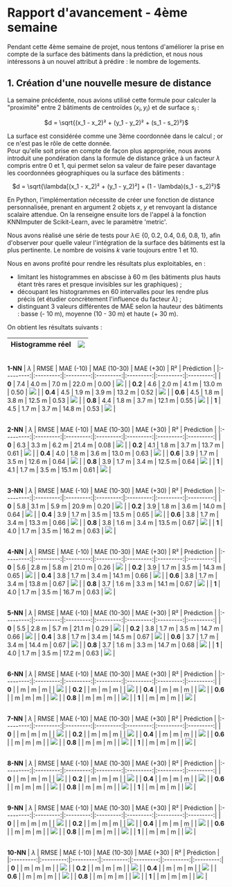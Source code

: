 # Rapport d'avancement - 4ème semaine

Pendant cette 4ème semaine de projet, nous tentons d'améliorer la prise en compte de la surface des bâtiments dans la prédiction, et nous nous intéressons à un nouvel attribut à prédire : le nombre de logements.

## 1. Création d'une nouvelle mesure de distance

La semaine précédente, nous avions utilisé cette formule pour calculer la "proximité" entre 2 bâtiments de centroïdes $(x_i, y_i)$ et de surface $s_i$ :
<p align="center">$d = \sqrt{(x_1 - x_2)² + (y_1 - y_2)² + (s_1 - s_2)²}$</p>

La surface est considérée comme une 3ème coordonnée dans le calcul ; or ce n'est pas le rôle de cette donnée.\
Pour qu'elle soit prise en compte de façon plus appropriée, nous avons introduit une pondération dans la formule de distance grâce à un facteur $\lambda$ compris entre 0 et 1, qui permet selon sa valeur de faire peser davantage les coordonnées géographiques ou la surface des bâtiments :
<p align="center">$d = \sqrt{\lambda[(x_1 - x_2)² + (y_1 - y_2)²] + (1 - \lambda)(s_1 - s_2)²}$</p>

En Python, l'implémentation nécessite de créer une fonction de distance personnalisée, prenant en argument 2 objets $x$, $y$ et renvoyant la distance scalaire attendue. On la renseigne ensuite lors de l'appel à la fonction KNNImputer de Scikit-Learn, avec le paramètre 'metric'.

Nous avons réalisé une série de tests pour $\lambda \in$ {0, 0.2, 0.4, 0.6, 0.8, 1}, afin d'observer pour quelle valeur l'intégration de la surface des bâtiments est la plus pertinente. Le nombre de voisins $k$ varie toujours entre 1 et 10.

Nous en avons profité pour rendre les résultats plus exploitables, en :
* limitant les histogrammes en abscisse à 60 m (les bâtiments plus hauts étant très rares et presque invisibles sur les graphiques) ;
* découpant les histogrammes en 60 intervalles pour les rendre plus précis (et étudier concrètement l'influence du facteur $\lambda$) ;
* distinguant 3 valeurs différentes de MAE selon la hauteur des bâtiments : basse (- 10 m), moyenne (10 - 30 m) et haute (+ 30 m).

On obtient les résultats suivants :

| **Histogramme réel** | ![](./img/rv4/ref.png) |
|:---------:|:---------:|

\
**1-NN**
| $\lambda$ | RMSE | MAE (-10) | MAE (10-30) | MAE (+30) | R² | Prédiction |
|:---------:|:---------:|:---------:|:---------:|:---------:|:---------:|:---------:|
| **0** | 7.4 | 4.0 m | 7.0 m | 22.0 m | 0.00 | ![](./img/rv4/pred_k1_lambd0.0.png) |
| **0.2** | 4.6 | 2.0 m | 4.1 m | 13.0 m | 0.50 | ![](./img/rv4/pred_k1_lambd0.2.png) |
| **0.4** | 4.5 | 1.9 m | 3.9 m | 13.2 m | 0.52 | ![](./img/rv4/pred_k1_lambd0.4.png) |
| **0.6** | 4.5 | 1.8 m | 3.8 m | 12.5 m | 0.53 | ![](./img/rv4/pred_k1_lambd0.6.png) |
| **0.8** | 4.4 | 1.8 m | 3.7 m | 12.1 m | 0.55 | ![](./img/rv4/pred_k1_lambd0.8.png) |
| **1** | 4.5 | 1.7 m | 3.7 m | 14.8 m | 0.53 | ![](./img/rv4/pred_k1_lambd1.0.png) |

\
**2-NN**
| $\lambda$ | RMSE | MAE (-10) | MAE (10-30) | MAE (+30) | R² | Prédiction |
|:---------:|:---------:|:---------:|:---------:|:---------:|:---------:|:---------:|
| **0** | 6.3 | 3.3 m | 6.2 m | 21.4 m | 0.08 | ![](./img/rv4/pred_k2_lambd0.0.png) |
| **0.2** | 4.1 | 1.8 m | 3.7 m | 13.7 m | 0.61 | ![](./img/rv4/pred_k2_lambd0.2.png) |
| **0.4** | 4.0 | 1.8 m | 3.6 m | 13.0 m | 0.63 | ![](./img/rv4/pred_k2_lambd0.4.png) |
| **0.6** | 3.9 | 1.7 m | 3.5 m | 12.6 m | 0.64 | ![](./img/rv4/pred_k2_lambd0.6.png) |
| **0.8** | 3.9 | 1.7 m | 3.4 m | 12.5 m | 0.64 | ![](./img/rv4/pred_k2_lambd0.8.png) |
| **1** | 4.1 | 1.7 m | 3.5 m | 15.1 m | 0.61 | ![](./img/rv4/pred_k2_lambd1.0.png) |

\
**3-NN**
| $\lambda$ | RMSE | MAE (-10) | MAE (10-30) | MAE (+30) | R² | Prédiction |
|:---------:|:---------:|:---------:|:---------:|:---------:|:---------:|:---------:|
| **0** | 5.8 | 3.1 m | 5.9 m | 20.9 m | 0.20 | ![](./img/rv4/pred_k3_lambd0.0.png) |
| **0.2** | 3.9 | 1.8 m | 3.6 m | 14.0 m | 0.64 | ![](./img/rv4/pred_k3_lambd0.2.png) |
| **0.4** | 3.9 | 1.7 m | 3.5 m | 13.5 m | 0.65 | ![](./img/rv4/pred_k3_lambd0.4.png) |
| **0.6** | 3.8 | 1.7 m | 3.4 m | 13.3 m | 0.66 | ![](./img/rv4/pred_k3_lambd0.6.png) |
| **0.8** | 3.8 | 1.6 m | 3.4 m | 13.5 m | 0.67 | ![](./img/rv4/pred_k3_lambd0.8.png) |
| **1** | 4.0 | 1.7 m | 3.5 m | 16.2 m | 0.63 | ![](./img/rv4/pred_k3_lambd1.0.png) |

\
**4-NN**
| $\lambda$ | RMSE | MAE (-10) | MAE (10-30) | MAE (+30) | R² | Prédiction |
|:---------:|:---------:|:---------:|:---------:|:---------:|:---------:|:---------:|
| **0** | 5.6 | 2.8 m | 5.8 m | 21.0 m | 0.26 | ![](./img/rv4/pred_k4_lambd0.0.png) |
| **0.2** | 3.9 | 1.7 m | 3.5 m | 14.3 m | 0.65 | ![](./img/rv4/pred_k4_lambd0.2.png) |
| **0.4** | 3.8 | 1.7 m | 3.4 m | 14.1 m | 0.66 | ![](./img/rv4/pred_k4_lambd0.4.png) |
| **0.6** | 3.8 | 1.7 m | 3.4 m | 13.8 m | 0.67 | ![](./img/rv4/pred_k4_lambd0.6.png) |
| **0.8** | 3.7 | 1.6 m | 3.3 m | 14.1 m | 0.67 | ![](./img/rv4/pred_k4_lambd0.8.png) |
| **1** | 4.0 | 1.7 m | 3.5 m | 16.7 m | 0.63 | ![](./img/rv4/pred_k4_lambd1.0.png) |

\
**5-NN**
| $\lambda$ | RMSE | MAE (-10) | MAE (10-30) | MAE (+30) | R² | Prédiction |
|:---------:|:---------:|:---------:|:---------:|:---------:|:---------:|:---------:|
| **0** | 5.5 | 2.8 m | 5.7 m | 21.1 m | 0.29 | ![](./img/rv4/pred_k5_lambd0.0.png) |
| **0.2** | 3.8 | 1.7 m | 3.5 m | 14.7 m | 0.66 | ![](./img/rv4/pred_k5_lambd0.2.png) |
| **0.4** | 3.8 | 1.7 m | 3.4 m | 14.5 m | 0.67 | ![](./img/rv4/pred_k5_lambd0.4.png) |
| **0.6** | 3.7 | 1.7 m | 3.4 m | 14.4 m | 0.67 | ![](./img/rv4/pred_k5_lambd0.6.png) |
| **0.8** | 3.7 | 1.6 m | 3.3 m | 14.7 m | 0.68 | ![](./img/rv4/pred_k5_lambd0.8.png) |
| **1** | 4.0 | 1.7 m | 3.5 m | 17.2 m | 0.63 | ![](./img/rv4/pred_k5_lambd1.0.png) |

\
**6-NN**
| $\lambda$ | RMSE | MAE (-10) | MAE (10-30) | MAE (+30) | R² | Prédiction |
|:---------:|:---------:|:---------:|:---------:|:---------:|:---------:|:---------:|
| **0** |  |  m |  m |  m |  | ![](./img/rv4/pred_k6_lambd0.0.png) |
| **0.2** |  |  m |  m |  m |  | ![](./img/rv4/pred_k6_lambd0.2.png) |
| **0.4** |  |  m |  m |  m |  | ![](./img/rv4/pred_k6_lambd0.4.png) |
| **0.6** |  |  m |  m |  m |  | ![](./img/rv4/pred_k6_lambd0.6.png) |
| **0.8** |  |  m |  m |  m |  | ![](./img/rv4/pred_k6_lambd0.8.png) |
| **1** |  |  m |  m |  m |  | ![](./img/rv4/pred_k6_lambd1.0.png) |

\
**7-NN**
| $\lambda$ | RMSE | MAE (-10) | MAE (10-30) | MAE (+30) | R² | Prédiction |
|:---------:|:---------:|:---------:|:---------:|:---------:|:---------:|:---------:|
| **0** |  |  m |  m |  m |  | ![](./img/rv4/pred_k7_lambd0.0.png) |
| **0.2** |  |  m |  m |  m |  | ![](./img/rv4/pred_k7_lambd0.2.png) |
| **0.4** |  |  m |  m |  m |  | ![](./img/rv4/pred_k7_lambd0.4.png) |
| **0.6** |  |  m |  m |  m |  | ![](./img/rv4/pred_k7_lambd0.6.png) |
| **0.8** |  |  m |  m |  m |  | ![](./img/rv4/pred_k7_lambd0.8.png) |
| **1** |  |  m |  m |  m |  | ![](./img/rv4/pred_k7_lambd1.0.png) |

\
**8-NN**
| $\lambda$ | RMSE | MAE (-10) | MAE (10-30) | MAE (+30) | R² | Prédiction |
|:---------:|:---------:|:---------:|:---------:|:---------:|:---------:|:---------:|
| **0** |  |  m |  m |  m |  | ![](./img/rv4/pred_k8_lambd0.0.png) |
| **0.2** |  |  m |  m |  m |  | ![](./img/rv4/pred_k8_lambd0.2.png) |
| **0.4** |  |  m |  m |  m |  | ![](./img/rv4/pred_k8_lambd0.4.png) |
| **0.6** |  |  m |  m |  m |  | ![](./img/rv4/pred_k8_lambd0.6.png) |
| **0.8** |  |  m |  m |  m |  | ![](./img/rv4/pred_k8_lambd0.8.png) |
| **1** |  |  m |  m |  m |  | ![](./img/rv4/pred_k8_lambd1.0.png) |

\
**9-NN**
| $\lambda$ | RMSE | MAE (-10) | MAE (10-30) | MAE (+30) | R² | Prédiction |
|:---------:|:---------:|:---------:|:---------:|:---------:|:---------:|:---------:|
| **0** |  |  m |  m |  m |  | ![](./img/rv4/pred_k9_lambd0.0.png) |
| **0.2** |  |  m |  m |  m |  | ![](./img/rv4/pred_k9_lambd0.2.png) |
| **0.4** |  |  m |  m |  m |  | ![](./img/rv4/pred_k9_lambd0.4.png) |
| **0.6** |  |  m |  m |  m |  | ![](./img/rv4/pred_k9_lambd0.6.png) |
| **0.8** |  |  m |  m |  m |  | ![](./img/rv4/pred_k9_lambd0.8.png) |
| **1** |  |  m |  m |  m |  | ![](./img/rv4/pred_k9_lambd1.0.png) |

\
**10-NN**
| $\lambda$ | RMSE | MAE (-10) | MAE (10-30) | MAE (+30) | R² | Prédiction |
|:---------:|:---------:|:---------:|:---------:|:---------:|:---------:|:---------:|
| **0** |  |  m |  m |  m |  | ![](./img/rv4/pred_k10_lambd0.0.png) |
| **0.2** |  |  m |  m |  m |  | ![](./img/rv4/pred_k10_lambd0.2.png) |
| **0.4** |  |  m |  m |  m |  | ![](./img/rv4/pred_k10_lambd0.4.png) |
| **0.6** |  |  m |  m |  m |  | ![](./img/rv4/pred_k10_lambd0.6.png) |
| **0.8** |  |  m |  m |  m |  | ![](./img/rv4/pred_k10_lambd0.8.png) |
| **1** |  |  m |  m |  m |  | ![](./img/rv4/pred_k10_lambd1.0.png) |
